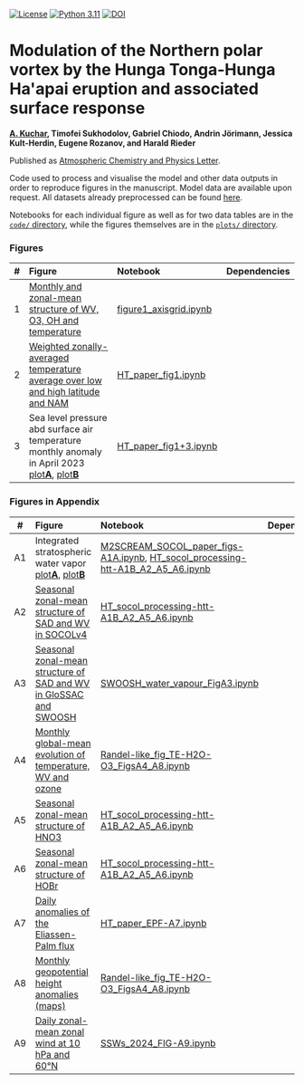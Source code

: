 [![License](https://img.shields.io/badge/License-MIT-yellow.svg)](LICENSE)
[![Python 3.11](https://img.shields.io/badge/Python-3.11-blue)](https://www.python.org/downloads/release/python-31110/)
[![DOI](https://zenodo.org/badge/885428157.svg)](https://doi.org/10.5281/zenodo.14188323)




# Modulation of the Northern polar vortex by the Hunga Tonga-Hunga Ha'apai eruption and associated surface response 

**[A. Kuchar](https://github.com/kuchaale/), Timofei Sukhodolov, Gabriel Chiodo, Andrin Jörimann, Jessica Kult-Herdin,
Eugene Rozanov, and Harald Rieder**

Published as [Atmospheric Chemistry and Physics Letter](https://acp.copernicus.org/articles/25/3623/2025/).

Code used to process and visualise the model and other data outputs in order to reproduce figures in the manuscript.
Model data are available upon request. All datasets already preprocessed can be found [here](https://data.mendeley.com/preview/hb3whw3nfr?a=6614a963-645d-4599-b9b7-189866c1b9a9).

Notebooks for each individual figure as well as for two data tables are in the [`code/` directory](code), while the figures themselves are in the [`plots/` directory](plots).

### Figures
|  #  | Figure                                                                                                                                                                                                    | Notebook                                                                              | Dependencies                                                                                                                                                             |
|:---:|:----------------------------------------------------------------------------------------------------------------------------------------------------------------------------------------------------------|:--------------------------------------------------------------------------------------|:-------------------------------------------------------------------------------------------------------------------------------------------------------------------------|
|  1 | [Monthly and zonal-mean structure of WV, O3, OH and temperature](plots/time-evolution_2022-2023_diff_mm_zon-htt-new-globally.pdf)                                                                              | [figure1_axisgrid.ipynb](code/figure1_axisgrid.ipynb)                       |                                                                                                                         |
|  2 | [Weighted zonally-averaged temperature average over low and high latitude and NAM](plots/TE+NAM+EHF_time-evolution_2023-JFMA_FIG2_new.pdf)                                                      | [HT_paper_fig1.ipynb](code/HT_paper_fig2.ipynb)                 |                                                                                                                           |
|  3 | Sea level pressure abd surface air temperature monthly anomaly in April 2023 [plot**A**](plots/psl_map_2023-04_FIG4.pdf), [plot**B**](plots/2t_map_2023-04_FIG4.pdf)                | [HT_paper_fig1+3.ipynb](code/HT_paper_fig1+3.ipynb)|          

### Figures in Appendix
|  #  | Figure                                                                                                                                                                                                    | Notebook                                                                              | Dependencies                                                                                                                                                             |
|:---:|:----------------------------------------------------------------------------------------------------------------------------------------------------------------------------------------------------------|:--------------------------------------------------------------------------------------|:-------------------------------------------------------------------------------------------------------------------------------------------------------------------------|
|  A1 | Integrated stratospheric water vapor [plot**A**](plots/strat_WV_mass_htt-vs-M2SCREAM-vs-nudged_daily_202201-202212_daily.pdf), [plot**B**](plots/strat_WV_mass_htt_decay.pdf)                                                                              | [M2SCREAM_SOCOL_paper_figs-A1A.ipynb](code/M2SCREAM_SOCOL_paper_figs-A1A.ipynb), [HT_socol_processing-htt-A1B_A2_A5_A6.ipynb](code/HT_socol_processing-htt-A1B_A2_A5_A6.ipynb)                       |                                                                                                                         |
|  A2 | [Seasonal zonal-mean structure of SAD and WV in SOCOLv4](plots/SAD+H2O_m_time-evolution-diff_mm_zon-htt-new_globally2.pdf)                                                      | [HT_socol_processing-htt-A1B_A2_A5_A6.ipynb](code/HT_socol_processing-htt-A1B_A2_A5_A6.ipynb)                       |                                                                                                                           |
|  A3 | [Seasonal zonal-mean structure of SAD and WV in GloSSAC and SWOOSH](plots/combinedanomh2oq+SAD_time-evolution-SWOOSHv02.7+GloSSAC_globally.pdf)                | [SWOOSH_water_vapour_FigA3.ipynb](code/SWOOSH_water_vapour_FigA3.ipynb)|  
|  A4 | [Monthly global-mean evolution of temperature, WV and ozone](plots/TE+H2O+O3_time-evolution_globally.pdf)                | [Randel-like_fig_TE-H2O-O3_FigsA4_A8.ipynb](code/Randel-like_fig_TE-H2O-O3_FigsA4_A8.ipynb)|  
|  A5 | [Seasonal zonal-mean structure of HNO3](plots/HNO3_m_time-evolution-diff_mm_zon-htt-new-globally.pdf)                | [HT_socol_processing-htt-A1B_A2_A5_A6.ipynb](code/HT_socol_processing-htt-A1B_A2_A5_A6.ipynb)        |  
|  A6 | [Seasonal zonal-mean structure of HOBr](plots/HOBr_m_time-evolution-diff_mm_zon-htt-new-globally.pdf)                | [HT_socol_processing-htt-A1B_A2_A5_A6.ipynb](code/HT_socol_processing-htt-A1B_A2_A5_A6.ipynb)        |  
|  A7 | [Daily anomalies of the Eliassen-Palm flux](plots/EPFD_plot_2023-March-1-30-nup-crop.pdf)                | [HT_paper_EPF-A7.ipynb](code/HT_paper_EPF-A7.ipynb) |  
|  A8 | [Monthly geopotential height anomalies (maps)](plots/zg_map_2023-04_alaSLP_multi-plevs.pdf)                | [Randel-like_fig_TE-H2O-O3_FigsA4_A8.ipynb](code/Randel-like_fig_TE-H2O-O3_FigsA4_A8.ipynb)|  
|  A9 | [Daily zonal-mean zonal wind at 10 hPa and 60°N](plots/ZMZW60N10hPa_SSWs.pdf)                | [SSWs_2024_FIG-A9.ipynb](code/SSWs_2024_FIG-A9.ipynb)|  



